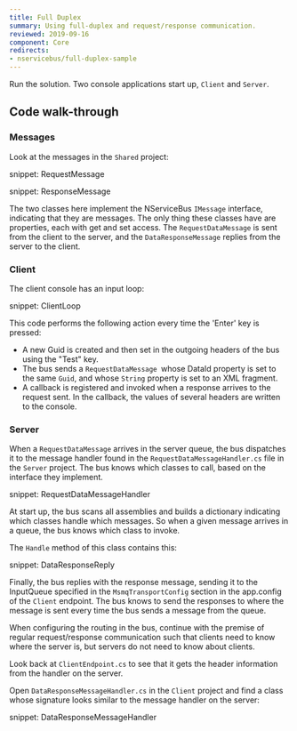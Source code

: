 ```yaml
---
title: Full Duplex
summary: Using full-duplex and request/response communication.
reviewed: 2019-09-16
component: Core
redirects:
- nservicebus/full-duplex-sample
---
```



Run the solution. Two console applications start up, `Client` and `Server`.


## Code walk-through

### Messages

Look at the messages in the `Shared` project:

snippet: RequestMessage

snippet: ResponseMessage

The two classes here implement the NServiceBus `IMessage` interface, indicating that they are messages. The only thing these classes have are properties, each with get and set access. The `RequestDataMessage` is sent from the client to the server, and the `DataResponseMessage` replies from the server to the client.


### Client

The client console has an input loop:

snippet: ClientLoop

This code performs the following action every time the 'Enter' key is pressed:

 * A new Guid is created and then set in the outgoing headers of the bus using the "Test" key.
 * The bus sends a `RequestDataMessage `whose DataId property is set to the same `Guid`, and whose `String` property is set to an XML fragment.
 * A callback is registered and invoked when a response arrives to the request sent. In the callback, the values of several headers are written to the console.

### Server

When a `RequestDataMessage` arrives in the server queue, the bus dispatches it to the message handler found in the `RequestDataMessageHandler.cs` file in the `Server` project. The bus knows which classes to call, based on the interface they implement.

snippet: RequestDataMessageHandler

At start up, the bus scans all assemblies and builds a dictionary indicating which classes handle which messages. So when a given message arrives in a queue, the bus knows which class to invoke.

The `Handle` method of this class contains this:

snippet: DataResponseReply

Finally, the bus replies with the response message, sending it to the InputQueue specified in the `MsmqTransportConfig` section in the app.config of the `Client` endpoint. The bus knows to send the responses to where the message is sent every time the bus sends a message from the queue.

When configuring the routing in the bus, continue with the premise of regular request/response communication such that clients need to know where the server is, but servers do not need to know about clients.

Look back at `ClientEndpoint.cs` to see that it gets the header information from the handler on the server.

Open `DataResponseMessageHandler.cs` in the `Client` project and find a class whose signature looks similar to the message handler on the server:

snippet: DataResponseMessageHandler